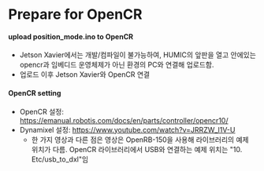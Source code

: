 # Prepare for OpenCR

#### upload position_mode.ino to OpenCR
- Jetson Xavier에서는 개발/컴파일이 불가능하여, HUMIC의 앞판을 열고 안에있는 opencr과 임베디드 운영체제가 아닌 환경의 PC와 연결해 업로드함.
- 업로드 이후 Jetson Xavier와 OpenCR 연결


#### OpenCR setting
- OpenCR 설정: https://emanual.robotis.com/docs/en/parts/controller/opencr10/
- Dynamixel 설정: https://www.youtube.com/watch?v=JRRZW_l1V-U  
  - 한 가지 영상과 다른 점은 영상은 OpenRB-150을 사용해 라이브러리의 예제 위치가 다름. OpenCR 라이브러리에서 USB와 연결하는 예제 위치는 "10. Etc/usb_to_dxl"임
